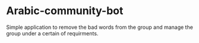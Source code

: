 # Arabic-community-bot

Simple application to remove the bad words from the group and manage the group under a certain of requirments. 
